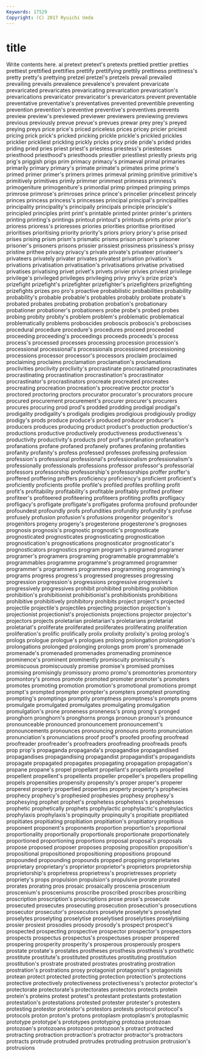 ```yaml
---
Keywords: 17529 
Copyright: (C) 2017 Ryuichi Ueda
---
```


# title

Write contents here.
al pretext pretext's pretexts
prettied prettier pretties prettiest prettified prettifies prettify prettifying prettily prettiness
prettiness's pretty pretty's prettying pretzel pretzel's pretzels prevail prevailed prevailing
prevails prevalence prevalence's prevalent prevaricate prevaricated prevaricates prevaricating prevarication prevarication's
prevarications prevaricator prevaricator's prevaricators prevent preventable preventative preventative's preventatives prevented
preventible preventing prevention prevention's preventive preventive's preventives prevents preview preview's
previewed previewer previewers previewing previews previous previously prevue prevue's prevues
prewar prey prey's preyed preying preys price price's priced priceless
prices pricey pricier priciest pricing prick prick's pricked pricking prickle
prickle's prickled prickles pricklier prickliest prickling prickly pricks pricy pride
pride's prided prides priding pried pries priest priest's priestess priestess's
priestesses priesthood priesthood's priesthoods priestlier priestliest priestly priests prig prig's
priggish prigs prim primacy primacy's primaeval primal primaries primarily primary
primary's primate primate's primates prime prime's primed primer primer's primers
primes primeval priming primitive primitive's primitively primitives primly primmer primmest
primness primness's primogeniture primogeniture's primordial primp primped primping primps primrose
primrose's primroses prince prince's princelier princeliest princely princes princess princess's
princesses principal principal's principalities principality principality's principally principals principle principle's
principled principles print print's printable printed printer printer's printers printing
printing's printings printout printout's printouts prints prior prior's prioress prioress's
prioresses priories priorities prioritise prioritised prioritises prioritising priority priority's priors
priory priory's prise prised prises prising prism prism's prismatic prisms
prison prison's prisoner prisoner's prisoners prisons prissier prissiest prissiness prissiness's
prissy pristine prithee privacy privacy's private private's privateer privateer's privateers
privately privater privates privatest privation privation's privations privatisation privatisation's privatisations
privatise privatised privatises privatising privet privet's privets privier privies priviest
privilege privilege's privileged privileges privileging privy privy's prize prize's prizefight
prizefight's prizefighter prizefighter's prizefighters prizefighting prizefights prizes pro pro's proactive
probabilistic probabilities probability probability's probable probable's probables probably probate probate's
probated probates probating probation probation's probationary probationer probationer's probationers probe
probe's probed probes probing probity probity's problem problem's problematic problematical
problematically problems proboscides proboscis proboscis's proboscises procedural procedure procedure's procedures
proceed proceeded proceeding proceeding's proceedings proceeds proceeds's process process's processed
processes processing procession procession's processional processional's processionals processioned processioning processions
processor processor's processors proclaim proclaimed proclaiming proclaims proclamation proclamation's proclamations
proclivities proclivity proclivity's procrastinate procrastinated procrastinates procrastinating procrastination procrastination's procrastinator
procrastinator's procrastinators procreate procreated procreates procreating procreation procreation's procreative proctor
proctor's proctored proctoring proctors procurator procurator's procurators procure procured procurement
procurement's procurer procurer's procurers procures procuring prod prod's prodded prodding
prodigal prodigal's prodigality prodigality's prodigals prodigies prodigious prodigiously prodigy prodigy's
prods produce produce's produced producer producer's producers produces producing product
product's production production's productions productive productively productiveness productiveness's productivity productivity's
products prof prof's profanation profanation's profanations profane profaned profanely profanes
profaning profanities profanity profanity's profess professed professes professing profession profession's
professional professional's professionalism professionalism's professionally professionals professions professor professor's professorial
professors professorship professorship's professorships proffer proffer's proffered proffering proffers proficiency
proficiency's proficient proficient's proficiently proficients profile profile's profiled profiles profiling
profit profit's profitability profitability's profitable profitably profited profiteer profiteer's profiteered
profiteering profiteers profiting profits profligacy profligacy's profligate profligate's profligates proforma
profound profounder profoundest profoundly profs profundities profundity profundity's profuse profusely
profusion profusion's profusions progenitor progenitor's progenitors progeny progeny's progesterone progesterone's
prognoses prognosis prognosis's prognostic prognostic's prognosticate prognosticated prognosticates prognosticating prognostication
prognostication's prognostications prognosticator prognosticator's prognosticators prognostics program program's programed programer
programer's programers programing programmable programmable's programmables programme programme's programmed programmer
programmer's programmers programmes programming programming's programs progress progress's progressed progresses
progressing progression progression's progressions progressive progressive's progressively progressives prohibit prohibited
prohibiting prohibition prohibition's prohibitionist prohibitionist's prohibitionists prohibitions prohibitive prohibitively prohibitory
prohibits project project's projected projectile projectile's projectiles projecting projection projection's
projectionist projectionist's projectionists projections projector projector's projectors projects proletarian proletarian's
proletarians proletariat proletariat's proliferate proliferated proliferates proliferating proliferation proliferation's prolific
prolifically prolix prolixity prolixity's prolog prolog's prologs prologue prologue's prologues
prolong prolongation prolongation's prolongations prolonged prolonging prolongs prom prom's promenade
promenade's promenaded promenades promenading prominence prominence's prominent prominently promiscuity promiscuity's
promiscuous promiscuously promise promise's promised promises promising promisingly promissory promo
promo's promontories promontory promontory's promos promote promoted promoter promoter's promoters
promotes promoting promotion promotion's promotional promotions prompt prompt's prompted prompter
prompter's prompters promptest prompting prompting's promptings promptly promptness promptness's prompts
proms promulgate promulgated promulgates promulgating promulgation promulgation's prone proneness proneness's
prong prong's pronged pronghorn pronghorn's pronghorns prongs pronoun pronoun's pronounce
pronounceable pronounced pronouncement pronouncement's pronouncements pronounces pronouncing pronouns pronto pronunciation
pronunciation's pronunciations proof proof's proofed proofing proofread proofreader proofreader's proofreaders
proofreading proofreads proofs prop prop's propaganda propaganda's propagandise propagandised propagandises
propagandising propagandist propagandist's propagandists propagate propagated propagates propagating propagation propagation's
propane propane's propel propellant propellant's propellants propelled propellent propellent's propellents
propeller propeller's propellers propelling propels propensities propensity propensity's proper proper's
properer properest properly propertied properties property property's prophecies prophecy prophecy's
prophesied prophesies prophesy prophesy's prophesying prophet prophet's prophetess prophetess's prophetesses
prophetic prophetically prophets prophylactic prophylactic's prophylactics prophylaxis prophylaxis's propinquity propinquity's
propitiate propitiated propitiates propitiating propitiation propitiation's propitiatory propitious proponent proponent's
proponents proportion proportion's proportional proportionality proportionally proportionals proportionate proportionately proportioned
proportioning proportions proposal proposal's proposals propose proposed proposer proposes proposing
proposition proposition's propositional propositioned propositioning propositions propound propounded propounding propounds
propped propping proprietaries proprietary proprietary's proprietor proprietor's proprietors proprietorship proprietorship's
proprietress proprietress's proprietresses propriety propriety's props propulsion propulsion's propulsive prorate
prorated prorates prorating pros prosaic prosaically proscenia proscenium proscenium's prosceniums
proscribe proscribed proscribes proscribing proscription proscription's proscriptions prose prose's prosecute
prosecuted prosecutes prosecuting prosecution prosecution's prosecutions prosecutor prosecutor's prosecutors proselyte
proselyte's proselyted proselytes proselyting proselytise proselytised proselytises proselytising prosier prosiest
prosodies prosody prosody's prospect prospect's prospected prospecting prospective prospector prospector's
prospectors prospects prospectus prospectus's prospectuses prosper prospered prospering prosperity prosperity's
prosperous prosperously prospers prostate prostate's prostates prostheses prosthesis prosthesis's prosthetic
prostitute prostitute's prostituted prostitutes prostituting prostitution prostitution's prostrate prostrated prostrates
prostrating prostration prostration's prostrations prosy protagonist protagonist's protagonists protean protect
protected protecting protection protection's protections protective protectively protectiveness protectiveness's protector
protector's protectorate protectorate's protectorates protectors protects protein protein's proteins protest
protest's protestant protestants protestation protestation's protestations protested protester protester's protesters
protesting protestor protestor's protestors protests protocol protocol's protocols proton proton's
protons protoplasm protoplasm's protoplasmic prototype prototype's prototypes prototyping protozoa protozoan
protozoan's protozoans protozoon protozoon's protract protracted protracting protraction protraction's protractor
protractor's protractors protracts protrude protruded protrudes protruding protrusion protrusion's protrusions
